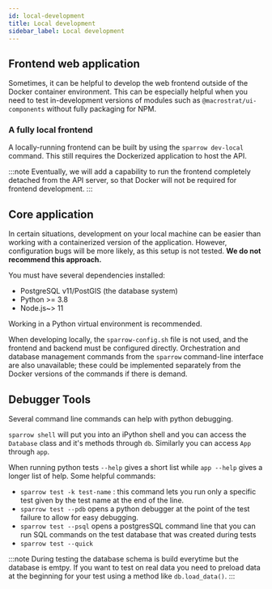 ```yaml
---
id: local-development
title: Local development
sidebar_label: Local development
---
```


## Frontend web application

Sometimes, it can be helpful to develop the web frontend
outside of the Docker container environment. This can be
especially helpful when you need to test in-development
versions of modules such as `@macrostrat/ui-components`
without fully packaging for NPM.

### A fully local frontend

A locally-running frontend can be built by using the
`sparrow dev-local` command. This still
requires the Dockerized application to host the API.

:::note
Eventually, we will add a capability to run the
frontend completely detached from the API server, so
that Docker will not be required for frontend development.
:::

## Core application

In certain situations, development on your local machine can be easier than
working with a containerized version of the application. However, configuration
bugs will be more likely, as this setup is not tested. **We do not recommend this approach.**

You must have several dependencies installed:

- PostgreSQL v11/PostGIS (the database system)
- Python >= 3.8
- Node.js~> 11

Working in a Python virtual environment is recommended.

When developing locally, the `sparrow-config.sh` file is not used, and the
frontend and backend must be configured directly. Orchestration and database
management commands from the `sparrow` command-line interface
are also unavailable; these could be implemented separately from the
Docker versions of the commands if there is demand.

## Debugger Tools

Several command line commands can help with python debugging.

`sparrow shell` will put you into an iPython shell and you can access the `Database` class and it's methods through `db`. Similarly you can access `App` through `app`.

When running python tests `--help` gives a short list while `app --help` gives a longer list of help.
Some helpful commands:

- `sparrow test -k test-name` : this command lets you run only a specific test given by the test name at the end of the line.
- `sparrow test --pdb` opens a python debugger at the point of the test failure to allow for easy debugging.
- `sparrow test --psql` opens a postgresSQL command line that you can run SQL commands on the test database that was created during tests
- `sparrow test --quick`

:::note
During testing the database schema is build everytime but the database is emtpy. If you want to test on real data you need to preload data at the beginning for your test using a method like `db.load_data()`.
:::
